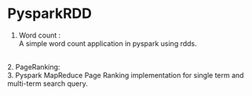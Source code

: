 # PysparkRDD
1. Word count : <br/>
A simple word count application in pyspark using rdds.<br/>
<br/>
2. PageRanking:<br/>
3. Pyspark MapReduce Page Ranking implementation for single term and multi-term search query. <br/>

